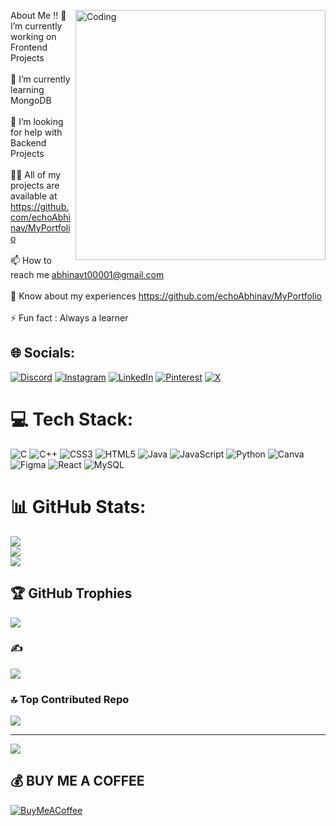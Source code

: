 About Me !!
<img align="right" alt="Coding" width="400" src="https://media.tenor.com/rePDfDWO3XoAAAAd/hacking.gif">
🔭 I’m currently working on Frontend Projects<br><br>🌱 I’m currently learning MongoDB<br><br>🤝 I’m looking for help with Backend Projects<br><br>👨‍💻 All of my projects are available at https://github.com/echoAbhinav/MyPortfolio<br><br>📫 How to reach me abhinavt00001@gmail.com<br><br>📄 Know about my experiences https://github.com/echoAbhinav/MyPortfolio<br><br>⚡ Fun fact : Always a learner


## 🌐 Socials:
[![Discord](https://img.shields.io/badge/Discord-%237289DA.svg?logo=discord&logoColor=white)](https://discord.gg/https://discord.gg/ArY9A3wm) [![Instagram](https://img.shields.io/badge/Instagram-%23E4405F.svg?logo=Instagram&logoColor=white)](https://instagram.com/_abhinav_.13) [![LinkedIn](https://img.shields.io/badge/LinkedIn-%230077B5.svg?logo=linkedin&logoColor=white)](https://linkedin.com/in/echoAbhinav) [![Pinterest](https://img.shields.io/badge/Pinterest-%23E60023.svg?logo=Pinterest&logoColor=white)](https://pinterest.com/abhinavt00001) [![X](https://img.shields.io/badge/X-black.svg?logo=X&logoColor=white)](https://x.com/illuslikkt) 

# 💻 Tech Stack:
![C](https://img.shields.io/badge/c-%2300599C.svg?style=for-the-badge&logo=c&logoColor=white) ![C++](https://img.shields.io/badge/c++-%2300599C.svg?style=for-the-badge&logo=c%2B%2B&logoColor=white) ![CSS3](https://img.shields.io/badge/css3-%231572B6.svg?style=for-the-badge&logo=css3&logoColor=white) ![HTML5](https://img.shields.io/badge/html5-%23E34F26.svg?style=for-the-badge&logo=html5&logoColor=white) ![Java](https://img.shields.io/badge/java-%23ED8B00.svg?style=for-the-badge&logo=openjdk&logoColor=white) ![JavaScript](https://img.shields.io/badge/javascript-%23323330.svg?style=for-the-badge&logo=javascript&logoColor=%23F7DF1E) ![Python](https://img.shields.io/badge/python-3670A0?style=for-the-badge&logo=python&logoColor=ffdd54) ![Canva](https://img.shields.io/badge/Canva-%2300C4CC.svg?style=for-the-badge&logo=Canva&logoColor=white) ![Figma](https://img.shields.io/badge/figma-%23F24E1E.svg?style=for-the-badge&logo=figma&logoColor=white) ![React](https://img.shields.io/badge/react-%2320232a.svg?style=for-the-badge&logo=react&logoColor=%2361DAFB) ![MySQL](https://img.shields.io/badge/mysql-4479A1.svg?style=for-the-badge&logo=mysql&logoColor=white)
# 📊 GitHub Stats:
![](https://github-readme-stats.vercel.app/api?username=echoAbhinav&theme=dark&hide_border=false&include_all_commits=true&count_private=true)<br/>
![](https://github-readme-streak-stats.herokuapp.com/?user=echoAbhinav&theme=dark&hide_border=false)<br/>
![](https://github-readme-stats.vercel.app/api/top-langs/?username=echoAbhinav&theme=dark&hide_border=false&include_all_commits=true&count_private=true&layout=compact)

## 🏆 GitHub Trophies
![](https://github-profile-trophy.vercel.app/?username=echoAbhinav&theme=radical&no-frame=false&no-bg=false&margin-w=4)

### ✍️
![](https://quotes-github-readme.vercel.app/api?type=horizontal&theme=tokyonight)

### 🔝 Top Contributed Repo
![](https://github-contributor-stats.vercel.app/api?username=echoAbhinav&limit=5&theme=onedark&combine_all_yearly_contributions=true)

---
[![](https://visitcount.itsvg.in/api?id=echoAbhinav&icon=4&color=6)](https://visitcount.itsvg.in)

  ## 💰 BUY ME A COFFEE
  [![BuyMeACoffee](https://img.shields.io/badge/Buy%20Me%20a%20Coffee-ffdd00?style=for-the-badge&logo=buy-me-a-coffee&logoColor=black)](https://buymeacoffee.com/echoAbhinav) 

